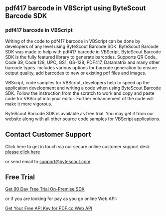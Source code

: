 ## pdf417 barcode in VBScript using ByteScout Barcode SDK

### pdf417 barcode in VBScript

Writing of the code to pdf417 barcode in VBScript can be done by developers of any level using ByteScout Barcode SDK. ByteScout Barcode SDK was made to help with pdf417 barcode in VBScript. ByteScout Barcode SDK is the fully featured library to generate barcodes. Supports QR Code, Code 39, Code 128, UPC, GS1, GS-128, PDF417, Datamatrix and many other barcode types. Includes various options for barcode generation to ensure output quality, add barcodes to new or existing pdf files and images.

VBScript, code samples for VBScript, developers help to speed up the application development and writing a code when using ByteScout Barcode SDK. Follow the instruction from the scratch to work and copy and paste code for VBScript into your editor. Further enhancement of the code will make it more vigorous.

ByteScout Barcode SDK is available as free trial. You may get it from our website along with all other source code samples for VBScript applications.

## Contact Customer Support

Click here to get in touch via our secure online customer support desk [please click here](https://bytescout.zendesk.com/hc/en-us/requests/new?subject=ByteScout%20Barcode%20SDK%20Question)

or send email to [support@bytescout.com](mailto:support@bytescout.com?subject=ByteScout%20Barcode%20SDK%20Question) 

## Free Trial

[Get 90 Day Free Trial On-Premise SDK](https://bytescout.com/download/web-installer?utm_source=github-readme)

or if you are looking for pay as you go online Web API:

[Get Your Free API Key for PDF.co Web API](https://pdf.co/documentation/api?utm_source=github-readme)